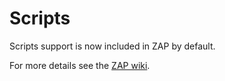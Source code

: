 # Scripts #

Scripts support is now included in ZAP by default.

For more details see the [ZAP wiki](http://code.google.com/p/zaproxy/wiki/HelpAddonsScriptsScripts).